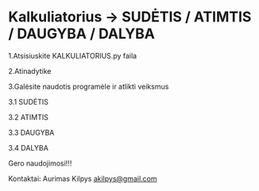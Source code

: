 # Kalkuliatorius  -> SUDĖTIS / ATIMTIS / DAUGYBA / DALYBA 

1.Atsisiuskite KALKULIATORIUS.py faila

2.Atinadytike

3.Galėsite naudotis programėle ir atlikti veiksmus

 3.1 SUDĖTIS 
 
 3.2 ATIMTIS  
 
 3.3 DAUGYBA 
 
 3.4 DALYBA 

Gero naudojimosi!!!

Kontaktai: Aurimas Kilpys  akilpys@gmail.com

